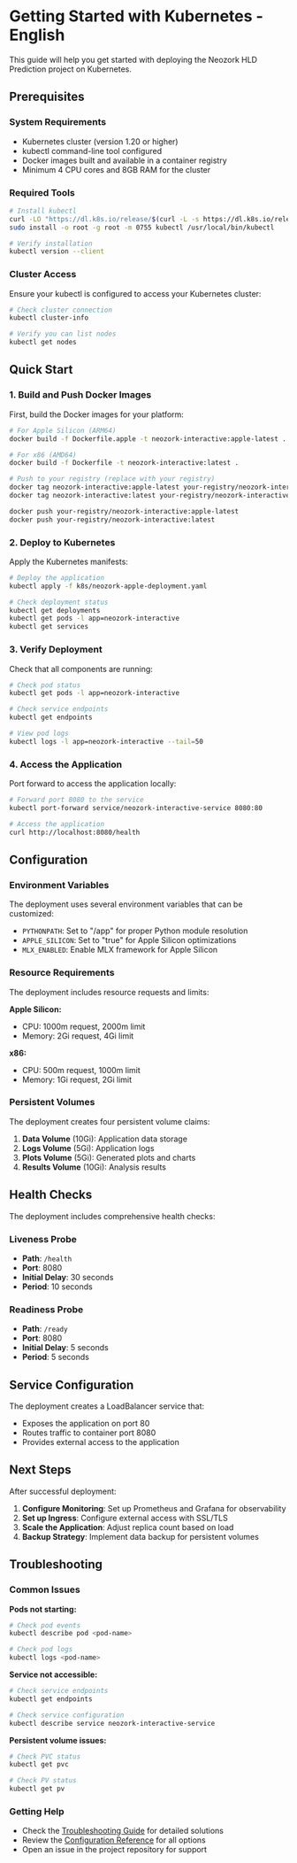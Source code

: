 # Getting Started with Kubernetes - English

This guide will help you get started with deploying the Neozork HLD Prediction project on Kubernetes.

## Prerequisites

### System Requirements
- Kubernetes cluster (version 1.20 or higher)
- kubectl command-line tool configured
- Docker images built and available in a container registry
- Minimum 4 CPU cores and 8GB RAM for the cluster

### Required Tools
```bash
# Install kubectl
curl -LO "https://dl.k8s.io/release/$(curl -L -s https://dl.k8s.io/release/stable.txt)/bin/linux/amd64/kubectl"
sudo install -o root -g root -m 0755 kubectl /usr/local/bin/kubectl

# Verify installation
kubectl version --client
```

### Cluster Access
Ensure your kubectl is configured to access your Kubernetes cluster:
```bash
# Check cluster connection
kubectl cluster-info

# Verify you can list nodes
kubectl get nodes
```

## Quick Start

### 1. Build and Push Docker Images

First, build the Docker images for your platform:

```bash
# For Apple Silicon (ARM64)
docker build -f Dockerfile.apple -t neozork-interactive:apple-latest .

# For x86 (AMD64)
docker build -f Dockerfile -t neozork-interactive:latest .

# Push to your registry (replace with your registry)
docker tag neozork-interactive:apple-latest your-registry/neozork-interactive:apple-latest
docker tag neozork-interactive:latest your-registry/neozork-interactive:latest

docker push your-registry/neozork-interactive:apple-latest
docker push your-registry/neozork-interactive:latest
```

### 2. Deploy to Kubernetes

Apply the Kubernetes manifests:

```bash
# Deploy the application
kubectl apply -f k8s/neozork-apple-deployment.yaml

# Check deployment status
kubectl get deployments
kubectl get pods -l app=neozork-interactive
kubectl get services
```

### 3. Verify Deployment

Check that all components are running:

```bash
# Check pod status
kubectl get pods -l app=neozork-interactive

# Check service endpoints
kubectl get endpoints

# View pod logs
kubectl logs -l app=neozork-interactive --tail=50
```

### 4. Access the Application

Port forward to access the application locally:

```bash
# Forward port 8080 to the service
kubectl port-forward service/neozork-interactive-service 8080:80

# Access the application
curl http://localhost:8080/health
```

## Configuration

### Environment Variables

The deployment uses several environment variables that can be customized:

- `PYTHONPATH`: Set to "/app" for proper Python module resolution
- `APPLE_SILICON`: Set to "true" for Apple Silicon optimizations
- `MLX_ENABLED`: Enable MLX framework for Apple Silicon

### Resource Requirements

The deployment includes resource requests and limits:

**Apple Silicon:**
- CPU: 1000m request, 2000m limit
- Memory: 2Gi request, 4Gi limit

**x86:**
- CPU: 500m request, 1000m limit
- Memory: 1Gi request, 2Gi limit

### Persistent Volumes

The deployment creates four persistent volume claims:

1. **Data Volume** (10Gi): Application data storage
2. **Logs Volume** (5Gi): Application logs
3. **Plots Volume** (5Gi): Generated plots and charts
4. **Results Volume** (10Gi): Analysis results

## Health Checks

The deployment includes comprehensive health checks:

### Liveness Probe
- **Path**: `/health`
- **Port**: 8080
- **Initial Delay**: 30 seconds
- **Period**: 10 seconds

### Readiness Probe
- **Path**: `/ready`
- **Port**: 8080
- **Initial Delay**: 5 seconds
- **Period**: 5 seconds

## Service Configuration

The deployment creates a LoadBalancer service that:
- Exposes the application on port 80
- Routes traffic to container port 8080
- Provides external access to the application

## Next Steps

After successful deployment:

1. **Configure Monitoring**: Set up Prometheus and Grafana for observability
2. **Set up Ingress**: Configure external access with SSL/TLS
3. **Scale the Application**: Adjust replica count based on load
4. **Backup Strategy**: Implement data backup for persistent volumes

## Troubleshooting

### Common Issues

**Pods not starting:**
```bash
# Check pod events
kubectl describe pod <pod-name>

# Check pod logs
kubectl logs <pod-name>
```

**Service not accessible:**
```bash
# Check service endpoints
kubectl get endpoints

# Check service configuration
kubectl describe service neozork-interactive-service
```

**Persistent volume issues:**
```bash
# Check PVC status
kubectl get pvc

# Check PV status
kubectl get pv
```

### Getting Help

- Check the [Troubleshooting Guide](./troubleshooting-en.md) for detailed solutions
- Review the [Configuration Reference](./configuration-reference-en.md) for all options
- Open an issue in the project repository for support
